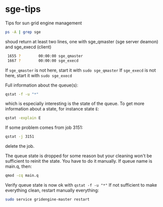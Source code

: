 # sge-tips
Tips for sun grid engine management

```bash
ps -A | grep sge
```
shoud return at least two lines, one with sge_qmaster (sge server deamon) and sge_execd (client)
```bash
 1655 ?        00:00:00 sge_qmaster
 1667 ?        00:00:00 sge_execd
```

If `sge_qmaster` is not here, start it with `sudo sge_qmaster`
If `sge_execd` is not here, start it with `sudo sge_execd`

Full information about the queue(s):
```bash
qstat -f -u "*"
```
which is especially interesting is the state of the queue. To get more information about a state, for instance state `E`:
```bash
qstat -explain E
```

If some problem comes from job 3151:
```bash
qstat -j 3151
```

delete the job.

The queue state is dropped for some reason but your cleaning won't be sufficient to reinit the state. You have to do it manually. If queue name is main.q, then:
```bash
qmod -cq main.q
```

Verify queue state is now ok with `qstat -f -u "*"`
If not sufficient to make everything clean, restart manually everything:
```bash
sudo service gridengine-master restart
```
